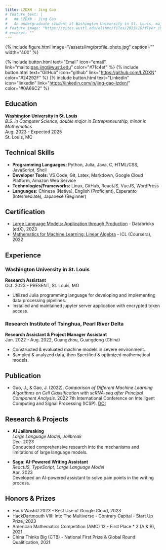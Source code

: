 ```yaml
---
title: LZDXN - Jing Gao
# feature_text: |
#   ## LZDXN - Jing Gao
#   An undergraduate student at Washington University in St. Louis, majoring in Computer Science and Entrepreneurship.
# feature_image: "https://sites.wustl.edu/olinmc/files/2023/10/flyer_image_429596_linkedin_bannerswithcentennial_823145622_823145622.jpg.jpeg"
# excerpt: ""
---
```


{% include figure.html image="/assets/img/profile_photo.jpg" caption="" width="400" %}

{% include button.html text="Email" icon="email" link="mailto:gao.jing@wustl.edu" color="#71c4ef" %} {% include button.html text="GitHub" icon="github" link="https://github.com/LZDXN" color="#24292F" %} {% include button.html text="LinkedIn" icon="linkedin" link="https://linkedin.com/in/jing-gao-lzdxn/" color="#0A66C2" %}

## Education
**Washington University in St. Louis**  
*B.S. in Computer Science, double major in Entrepreneurship, minor in Mathematics*  
Aug. 2023 - Expected 2025  
St. Louis, MO

## Technical Skills
- **Programming Languages:** Python, Julia, Java, C, HTML/CSS, JavaScript, Shell
- **Developer Tools:** VS Code, Git, Latex, Markdown, Google Cloud Platform, Amazon Web Service
- **Technologies/Frameworks:** Linux, GitHub, ReactJS, VueJS, WordPress
- **Languages:** Chinese (Native), English (Proficient), Esperanto (Intermediate), Japanese (Beginner)

## Certification
- [Large Language Models: Application through Production](https://courses.edx.org/certificates/8b772337ef45471eb1ba8a4f83cf43e4) - Databricks (edX), 2023
- [Mathematics for Machine Learning: Linear Algebra](https://coursera.org/share/e487b03b99dbdee21e67be90fef4c88b) - ICL (Coursera), 2022

## Experience
### Washington University in St. Louis
**Research Assistant**  
Oct. 2023 - PRESENT, St. Louis, MO  
- Utilized Julia programming language for developing and implementing data processing pipelines.
- Installed and maintained jupyter server application with encrypted token access.

### Research Institute of Tsinghua, Pearl River Delta
**Research Assistant & Project Manager Assistant**  
Jun. 2022 - Aug. 2022, Guangzhou, Guangdong (China)  
- Constructed & evaluated machine models in severe environment.
- Sampled & analyzed data, then Specified & optimized mathematical models.

## Publication
- Guo, J., & Gao, J. (2022). *Comparison of Different Machine Learning Algorithms on Cell Classification with scRNA-seq after Principal Component Analysis*. 2022 7th International Conference on Intelligent Computing and Signal Processing (ICSP). [DOI](https://doi.org/10.1109/icsp54964.2022.9778439)

## Research & Projects
- **AI Jailbreaking**  
*Large Language Model, Jailbreak*  
Dec. 2023  
Conducted comprehensive research into the mechanisms and limitations of large language models.

- **Saga: AI-Powered Writing Assistant**  
*ReactJS, TypeScript, Large Language Model*  
Apr. 2023  
Developed an AI-powered assistant to solve pain points in the writing process.

## Honors & Prizes
- Hack WashU 2023 - Best Use of Google Cloud, 2023
- HackDartmouth VIII: Into The Multiverse - Contrary Capital - Start Up Prize, 2023
- American Mathematics Competition (AMC) 12 - First Place * 2 (A & B), 2021
- China Thinks Big (CTB) - National First Prize & Global Round Qualification, 2021
